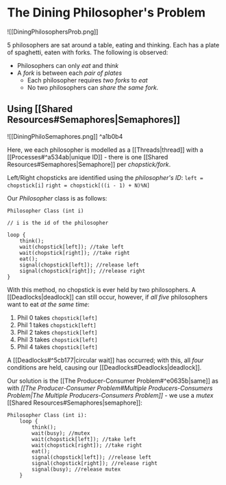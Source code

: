 # The Dining Philosopher's Problem

![[DiningPhilosophersProb.png]]

5 philosophers are sat around a table, eating and thinking. Each has a plate of spaghetti, eaten with forks. The following is observed:

- Philosophers can only *eat* and *think*
- A *fork* is between each *pair of plates*
	- Each philosopher requires *two forks* to *eat*
	- No two philosophers can *share the same fork.*

## Using [[Shared Resources#Semaphores|Semaphores]]

![[DiningPhiloSemaphores.png]] ^a1b0b4

Here, we each philosopher is modelled as a [[Threads|thread]] with a [[Processes#^a534ab|unique ID]] - there is one [[Shared Resources#Semaphores|Semaphore]] per *chopstick/fork*.

Left/Right chopsticks are identified using the *philosopher's ID*:
`left = chopstick[i]`
`right = chopstick[((i - 1) + N)%N]`

Our *Philosopher* class is as follows:
```
Philosopher Class (int i)

// i is the id of the philosopher

loop {
	think();
	wait(chopstick[left]); //take left
	wait(chopstick[right]); //take right
	eat();
	signal(chopstick[left]); //release left
	signal(chopstick[right]); //release right
}
```

With this method, no chopstick is ever held by two philosophers. A [[Deadlocks|deadlock]] can still occur, however, if *all five* philosophers want to eat *at the same time*:

1. Phil 0 takes `chopstick[left]`
2. Phil 1 takes `chopstick[left]`
3. Phil 2 takes `chopstick[left]`
4. Phil 3 takes `chopstick[left]`
5. Phil 4 takes `chopstick[left]`

A [[Deadlocks#^5cb177|circular wait]] has occurred; with this, all *four* conditions are held, causing our [[Deadlocks#Deadlocks|deadlock]].

Our solution is the [[The Producer-Consumer Problem#^e0635b|same]] as with *[[The Producer-Consumer Problem#Multiple Producers-Consumers Problem|The Multiple Producers-Consumers Problem]]* - we use a *mutex* [[Shared Resources#Semaphores|semaphore]]:

```
Philosopher Class (int i):
	loop {
		think();
		wait(busy); //mutex
		wait(chopstick[left]); //take left
		wait(chopstick[right]); //take right
		eat();
		signal(chopstick[left]); //release left
		signal(chopstick[right]); //release right
		signal(busy); //release mutex
	}
```


